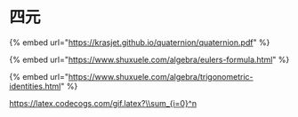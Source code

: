 # 四元



{% embed url="https://krasjet.github.io/quaternion/quaternion.pdf" %}

{% embed url="https://www.shuxuele.com/algebra/eulers-formula.html" %}

{% embed url="https://www.shuxuele.com/algebra/trigonometric-identities.html" %}



https://latex.codecogs.com/gif.latex?\\sum_{i=0}^n



